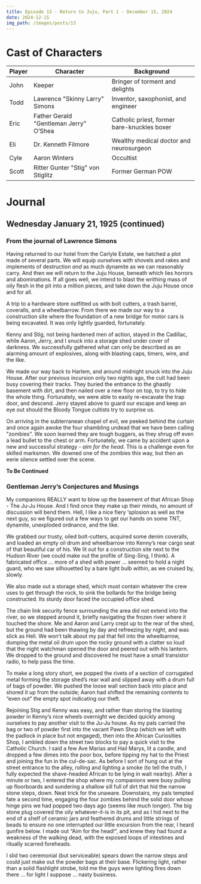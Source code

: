 ```yaml
---
title: Episode 13 - Return to Juju, Part 1 - December 15, 2024
date: 2024-12-15
img_path: /images/posts/13
---
```


# Cast of Characters

| Player | Character                              | Background                                                      |
|--------|----------------------------------------|-----------------------------------------------------------------|
| John   | Keeper                                 | Bringer of torment and delights                                 |
| Todd   | Lawrence "Skinny Larry" Simons         | Inventor, saxophonist, and engineer                             |
| Eric   | Father Gerald "Gentleman Jerry" O’Shea | Catholic priest, former bare-knuckles boxer                     |
| Eli    | Dr. Kenneth Filmore                    | Wealthy medical doctor and neurosurgeon                         |
| Cyle   | Aaron Winters                          | Occultist                                                       |
| Scott  | Ritter Gunter "Stig" von Stiglitz      | Former German POW                                               |


# Journal


## Wednesday January 21, 1925 (continued)


### From the journal of Lawrence Simons

Having returned to our hotel from the Carlyle Estate, we hatched a plot made of several parts. We will equip ourselves with shovels and rakes and implements of destruction *and* as much dynamite as we can reasonably carry. And then we will return to the Juju House, beneath which lies horrors and abominations. If all goes well, we intend to blast the writhing mass of oily flesh in the pit into a million pieces, and take down the Juju House once and for all.

A trip to a hardware store outfitted us with bolt cutters, a trash barrel, coveralls, and a wheelbarrow. From there we made our way to a construction site where the foundation of a new bridge for motor cars is being excavated. It was only lightly guarded, fortunately.

Kenny and Stig, not being hardened men of action, stayed in the Cadillac, while Aaron, Jerry, and I snuck into a storage shed under cover of darkness. We successfully gathered what can only be described as an alarming amount of explosives, along with blasting caps, timers, wire, and the like.

We made our way back to Harlem, and around midnight snuck into the Juju House. After our previous incursion only two nights ago, the cult had been busy covering their tracks. They buried the entrance to the ghastly basement with dirt, and then nailed over a new floor on top, to try to hide the whole thing. Fortunately, we were able to easily re-excavate the trap door, and descend. Jerry stayed above to guard our escape and keep an eye out should the Bloody Tongue cultists try to surprise us.

On arriving in the subterranean chapel of evil, we peeked behind the curtain and once again awoke the four shambling undead that we have been calling "zombies". We soon learned they are tough buggers, as they shrug off even a lead bullet to the chest or arm. Fortunately, we came by accident upon a new and successful strategy - *aim for the head*. This is a challenge even for skilled marksmen. We downed one of the zombies this way, but then an eerie silence settled over the scene.

**To Be Continued**


### Gentleman Jerry’s Conjectures and Musings

My companions REALLY want to blow up the basement of that African Shop - The Ju-Ju House. And I find once they make up their minds, no amount of discussion will bend them. Hell, I like a nice fiery ‘splosion as well as the next guy, so we figured out a few ways to get our hands on some TNT, dynamite, unexploded ordnance, and the like.

We grabbed our trusty, oiled bolt-cutters, acquired some denim coveralls, and loaded an empty oil drum and wheelbarrow into Kenny’s rear cargo seat of that beautiful car of his. We lit out for a construction site next to the Hudson River (we could make out the profile of Sing-Sing, I think). A fabricated office … more of a shed with power … seemed to hold a night guard, who we saw silhouetted by a bare light bulb within, as we cruised by, slowly. 

We also made out a storage shed, which must contain whatever the crew uses to get through the rock, to sink the bollards for the bridge being constructed. Its sturdy door faced the occupied office shed.

The chain link security fence surrounding the area did not extend into the river, so we stepped around it, briefly navigating the frozen river where it touched the shore. Me and Aaron and Larry crept up to the rear of the shed, but the ground had been thawing by day and refreezing by night, and was slick as Hell. We won’t talk about my pal that fell into the wheelbarrow, dumping the metal oil drum upon the rocky ground with a clatter so loud that the night watchman opened the door and peered out with his lantern. We dropped to the ground and discovered he must have a small transistor radio, to help pass the time. 

To make a long story short, we popped the rivets of a section of corrugated metal forming the storage shed’s rear wall and slipped away with a drum full of bags of powder. We pushed the loose wall section back into place and shored it up from the outside; Aaron had shifted the remaining contents to “even out” the empty spot indicating our theft.

Rejoining Stig and Kenny was easy, and rather than storing the blasting powder in Kenny’s nice wheels overnight we decided quickly among ourselves to pay another visit to the Ju-Ju house. As my pals carried the bag or two of powder first into the vacant Pawn Shop (which we left with the padlock in place but not engaged), then into the African Curiosities Shop,  I ambled down the street two blocks to pay a quick visit to the Catholic Church. I said a few Ave Marias and Hail Marys, lit a candle, and dropped a few dimes into the poor box, before tipping my hat to the Priest and joining the fun in the cul-de-sac. As before I sort of hung out at the street entrance to the alley, rolling and lighting a smoke (to tell the truth, I fully expected the shave-headed African to be lying in wait nearby). After a minute or two, I entered the shop where my companions were busy pulling up floorboards and sundering a shallow sill full of dirt that hid the narrow stone steps, down. Neat trick for the unaware. Downstairs, my pals tempted fate a second time, engaging the four zombies behind the solid door whose hinge pins we had popped two days ago (seems like much longer). The big stone plug covered the oily whatever-it-is in its pit, and as I hid next to the end of a shelf of ceramic jars and feathered drums and little strings of beads to ensure no one interrupted our little excursion from the rear, I heard gunfire below. I made out “Aim for the head!”, and knew they had found a weakness of the walking dead, with the exposed loops of intestines and ritually scarred foreheads.

I slid two ceremonial (but serviceable) spears down the narrow steps and could just make out the powder bags at their base. Flickering light, rather than a solid flashlight strobe, told me the guys were lighting fires down there … for light I suppose … nasty business.

